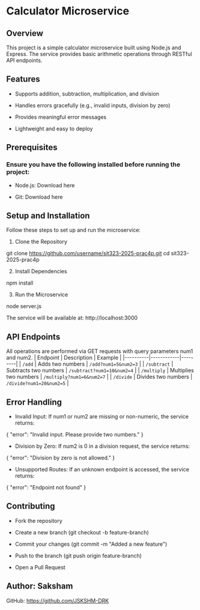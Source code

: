 # **Calculator Microservice**

## Overview

This project is a simple calculator microservice built using Node.js and Express. The service provides basic arithmetic operations through RESTful API endpoints.

## Features

- Supports addition, subtraction, multiplication, and division

- Handles errors gracefully (e.g., invalid inputs, division by zero)

- Provides meaningful error messages

- Lightweight and easy to deploy

## Prerequisites

### Ensure you have the following installed before running the project:

- Node.js: Download here

- Git: Download here

## Setup and Installation

Follow these steps to set up and run the microservice:

1. Clone the Repository

git clone https://github.com/username/sit323-2025-prac4p.git
cd sit323-2025-prac4p

2. Install Dependencies

npm install

3. Run the Microservice

node server.js

The service will be available at: http://localhost:3000

## API Endpoints

All operations are performed via GET requests with query parameters num1 and num2.
| Endpoint | Description | Example |
|----------|------------|---------|
| `/add` | Adds two numbers | `/add?num1=5&num2=3` |
| `/subtract` | Subtracts two numbers | `/subtract?num1=10&num2=4` |
| `/multiply` | Multiplies two numbers | `/multiply?num1=6&num2=7` |
| `/divide` | Divides two numbers | `/divide?num1=20&num2=5` |


## Error Handling

- Invalid Input: If num1 or num2 are missing or non-numeric, the service returns:

{ "error": "Invalid input. Please provide two numbers." }

- Division by Zero: If num2 is 0 in a division request, the service returns:

{ "error": "Division by zero is not allowed." }

- Unsupported Routes: If an unknown endpoint is accessed, the service returns:

{ "error": "Endpoint not found" }

## Contributing

- Fork the repository

- Create a new branch (git checkout -b feature-branch)

- Commit your changes (git commit -m "Added a new feature")

- Push to the branch (git push origin feature-branch)

- Open a Pull Request


## Author: **Saksham**

GitHub: https://github.com/JSKSHM-DRK

